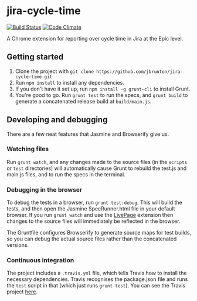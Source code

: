 # jira-cycle-time
[![Build Status](https://travis-ci.org/jbrunton/jira-cycle-time.png)](https://travis-ci.org/jbrunton/jira-cycle-time)
[![Code Climate](https://codeclimate.com/github/jbrunton/jira-cycle-time.png)](https://codeclimate.com/github/jbrunton/jira-cycle-time)

A Chrome extension for reporting over cycle time in Jira at the Epic level.

## Getting started

1. Clone the project with ```git clone https://github.com/jbrunton/jira-cycle-time.git```
2. Run ```npm install``` to install any dependencies.
3. If you don't have it set up, run ```npm install -g grunt-cli``` to install Grunt.
4. You're good to go.  Run ```grunt test``` to run the specs, and ```grunt build``` to generate a concatenated release build at ```build/main.js```.

## Developing and debugging

There are a few neat features that Jasmine and Browserify give us.

### Watching files

Run ```grunt watch```, and any changes made to the source files (in the ```scripts``` or ```test``` directories) will automatically cause Grunt to rebuild the test.js and main.js files, and to run the specs in the terminal.

### Debugging in the browser

To debug the tests in a browser, run ```grunt test:debug```.  This will build the tests, and then open the Jasmine SpecRunner.html file in your default browser.  If you run ```grunt watch``` and use the [LivePage](https://chrome.google.com/webstore/detail/livepage/pilnojpmdoofaelbinaeodfpjheijkbh?hl=en) extension then changes to the source files will immediately be reflected in the browser.

The Gruntfile configures Browserify to generate source maps for test builds, so you can debug the actual source files rather than the concatenated versions.

### Continuous integration

The project includes a ```.travis.yml``` file, which tells Travis how to install the necessary dependencies.  Travis recognises the package.json file and runs the ```test``` script in that (which just runs ```grunt test```).  You can see the Travis project [here](https://travis-ci.org/jbrunton/jira-cycle-time).
